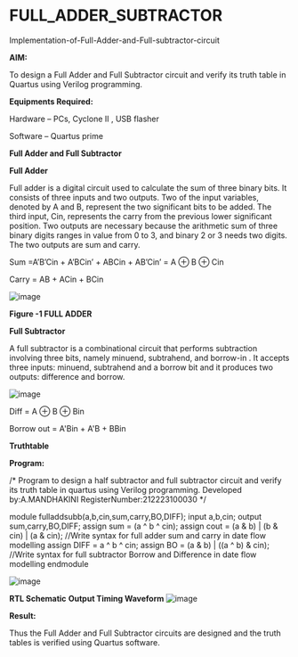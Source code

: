 # FULL_ADDER_SUBTRACTOR

Implementation-of-Full-Adder-and-Full-subtractor-circuit

**AIM:**

To design a Full Adder and Full Subtractor circuit and verify its truth table in Quartus using Verilog programming.

**Equipments Required:**

Hardware – PCs, Cyclone II , USB flasher

Software – Quartus prime

**Full Adder and Full Subtractor**

**Full Adder**

Full adder is a digital circuit used to calculate the sum of three binary bits. It consists of three inputs and two outputs. Two of the input variables, denoted by A and B, represent the two significant bits to be added. The third input, Cin, represents the carry from the previous lower significant position. Two outputs are necessary because the arithmetic sum of three binary digits ranges in value from 0 to 3, and binary 2 or 3 needs two digits. The two outputs are sum and carry.

Sum =A’B’Cin + A’BCin’ + ABCin + AB’Cin’ = A ⊕ B ⊕ Cin 

Carry = AB + ACin + BCin

![image](https://github.com/naavaneetha/FULL_ADDER_SUBTRACTOR/assets/154305477/0f30ba51-5ffb-4198-845f-18e054f675e7)

**Figure -1 FULL ADDER**

**Full Subtractor**

A full subtractor is a combinational circuit that performs subtraction involving three bits, namely minuend, subtrahend, and borrow-in . It accepts three inputs: minuend, subtrahend and a borrow bit and it produces two outputs: difference and borrow.

![image](https://github.com/naavaneetha/FULL_ADDER_SUBTRACTOR/assets/154305477/02b24f51-ab51-4304-9ad6-7b81ffc1ead5)

Diff = A ⊕ B ⊕ Bin 

Borrow out = A'Bin + A'B + BBin

**Truthtable**



**Program:**

/* Program to design a half subtractor and full subtractor circuit and verify its truth table in quartus using Verilog programming. Developed by:A.MANDHAKINI RegisterNumber:212223100030
*/

module fulladdsubb(a,b,cin,sum,carry,BO,DIFF); input
a,b,cin; output sum,carry,BO,DIFF; assign sum = (a ^ b ^ cin); assign cout = (a & b) | (b &
cin) | (a & cin); //Write syntax for full adder sum and carry in date flow modelling assign
DIFF = a ^ b ^ cin; assign BO = (a & b) | ((a ^ b) & cin); //Write syntax for full subtractor
Borrow and Difference in date flow modelling endmodule


![image](https://github.com/MandhakiniA/FULL_ADDER_SUBTRACTOR/assets/150005194/84438a7b-e57a-453e-8191-6a9ffa56602d)


**RTL Schematic**
**Output Timing Waveform**
![image](https://github.com/MandhakiniA/FULL_ADDER_SUBTRACTOR/assets/150005194/18bd9cca-8512-473e-b01d-16c4dbe8708d)


**Result:**

Thus the Full Adder and Full Subtractor circuits are designed and the truth tables is verified using Quartus software.



